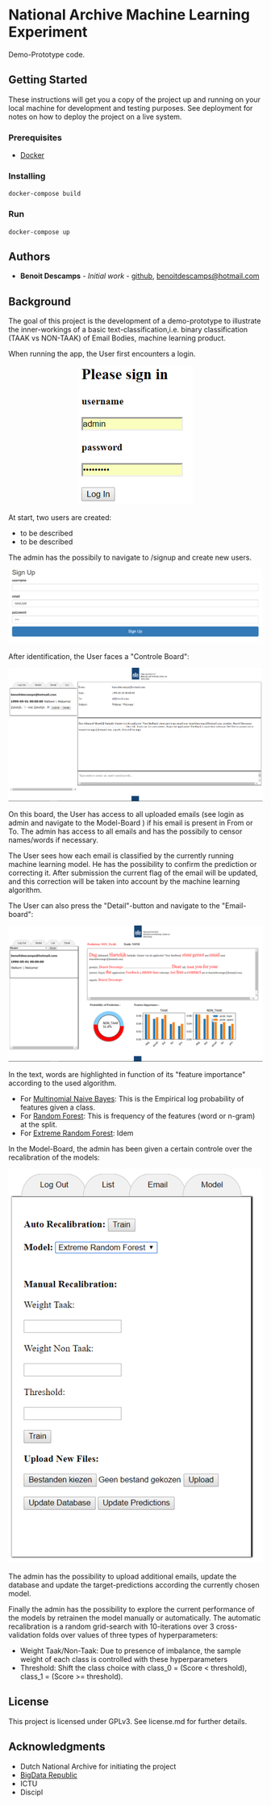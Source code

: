 # National Archive Machine Learning Experiment

Demo-Prototype code.

## Getting Started

These instructions will get you a copy of the project up and running on your local machine for development and testing purposes. See deployment for notes on how to deploy the project on a live system.

### Prerequisites

* [Docker](https://www.docker.com/)

### Installing


```
docker-compose build
```

### Run
```
docker-compose up
```
## Authors

* **Benoit Descamps** - *Initial work* - [github](https://github.com/benoitdescamps), benoitdescamps@hotmail.com

## Background
The goal of this project is the development of a demo-prototype to illustrate the inner-workings of a basic text-classification,i.e. binary classification (TAAK vs NON-TAAK) of Email Bodies,  machine learning product.

When running the app, the User first encounters a login.

<p align="center">
  <img src="/img/screenshotlogin.PNG"/>
</p>

At start, two users are created:
* to be described
* to be described

The admin has the possibily to navigate to /signup and create new users.
<p align="center">
  <img src="/img/screenshotSignup.PNG"/>
</p>

After identification, the User faces a "Controle Board":
<p align="center">
  <img src="/img/screenshot_main.PNG"/>
</p>

On this board, the User has access to all uploaded emails (see login as admin and navigate to the Model-Board ) if his email is present in From or To.
The admin has access to all emails and has the possibily to censor names/words if necessary.

The User sees how each email is classified by the currently running machine learning model. He has the possibility to confirm the prediction or correcting it. After submission the current flag of the email will be updated, and this correction will be taken into account by the machine learning algorithm.

The User can also press the  "Detail"-button and navigate to the "Email-board":

<p align="center">
  <img src="/img/screenshot_email.PNG"/>
</p>

In the text, words are highlighted in function of its "feature importance" according to the used algorithm.
* For [Multinomial Naive Bayes](http://scikit-learn.org/stable/modules/generated/sklearn.naive_bayes.MultinomialNB.html): This is the Empirical log probability of features given a class.
* For [Random Forest](http://scikit-learn.org/stable/modules/generated/sklearn.ensemble.RandomForestClassifier.html): This is frequency of the features (word or n-gram) at the split.
* For [Extreme Random Forest](http://scikit-learn.org/stable/modules/generated/sklearn.ensemble.ExtraTreesClassifier.html): Idem

In the Model-Board, the admin has been given a certain controle over the recalibration of the models:

<p align="center">
  <img src="/img/screenhost_admin.PNG"/>
</p>


The admin has the possibility to upload additional emails, update the database and update the target-predictions according the currently chosen model.

Finally the admin has the possibility to explore the current performance of the models by retrainen the model manually or automatically.
The automatic recalibration is a random grid-search with 10-iterations over 3 cross-validation folds over values of three types of hyperparameters: 

* Weight Taak/Non-Taak: Due to presence of imbalance, the sample weight of each class is controlled with these hyperparameters
* Threshold: Shift the class choice with class_0 = (Score < threshold), class_1 = (Score >= threshold).


## License

This project is licensed under GPLv3. See license.md for further details.

## Acknowledgments

* Dutch National Archive for initiating the project
* [BigData Republic](https://www.bigdatarepublic.nl/)
* ICTU
* Discipl

